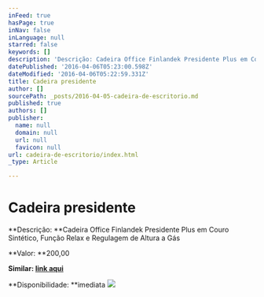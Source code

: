 ```yaml
---
inFeed: true
hasPage: true
inNav: false
inLanguage: null
starred: false
keywords: []
description: 'Descrição: Cadeira Office Finlandek Presidente Plus em Couro Sintético, Função Relax e Regulagem de Altura a Gás'
datePublished: '2016-04-06T05:23:00.598Z'
dateModified: '2016-04-06T05:22:59.331Z'
title: Cadeira presidente
author: []
sourcePath: _posts/2016-04-05-cadeira-de-escritorio.md
published: true
authors: []
publisher:
  name: null
  domain: null
  url: null
  favicon: null
url: cadeira-de-escritorio/index.html
_type: Article

---
```

# Cadeira presidente

**Descrição: **Cadeira Office Finlandek Presidente Plus em Couro Sintético, Função Relax e Regulagem de Altura a Gás

**Valor: **200,00

**Similar: [link aqui][0]**

**Disponibilidade: **imediata
![](https://the-grid-user-content.s3-us-west-2.amazonaws.com/16c40ea4-089e-41b6-91f6-f3eb6c43bc1c.jpg)

[0]: http://www.extra.com.br/Moveis/EscritorioHomeOffice/CadeirasdeEscritorio/Cadeira-Office-Finlandek-Presidente-Plus-em-Couro-Sintetico-Funcao-Relax-e-Regulagem-de-Altura-a-Gas-376858.html?utm_source=buscape&utm_medium=comparadorpreco&utm_campaign=Moveis_Cadeiras-de-Escritorio&utm_content=1664891&cm_mmc=buscape_XML-_-MOVE-_-Comparador-_-1664891